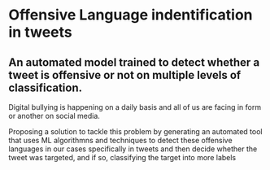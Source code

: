 # Offensive Language indentification in tweets
## An automated model trained to detect whether a tweet is offensive or not on multiple levels of classification.

Digital bullying is happening on a daily basis and all of us are facing in form or another on social media. 

Proposing a solution to tackle this problem by generating an automated tool that uses ML algorithmns and techniques to detect these offensive languages in our cases specifically in tweets and then decide whether the tweet was targeted, and if so, classifying the target into more labels 

